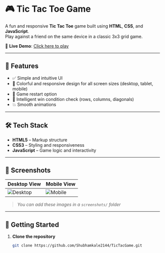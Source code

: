 # 🎮 Tic Tac Toe Game

A fun and responsive **Tic Tac Toe** game built using **HTML**, **CSS**, and **JavaScript**.  
Play against a friend on the same device in a classic 3x3 grid game.

🚀 **Live Demo**: [Click here to play](https://gentle-monstera-12d953.netlify.app/)

---

## 📌 Features

- ✅ Simple and intuitive UI
- 🎨 Colorful and responsive design for all screen sizes (desktop, tablet, mobile)
- 🔁 Game restart option
- 🧠 Intelligent win condition check (rows, columns, diagonals)
- 💥 Smooth animations

---

## 🛠️ Tech Stack

- **HTML5** – Markup structure
- **CSS3** – Styling and responsiveness
- **JavaScript** – Game logic and interactivity

---

## 📸 Screenshots

| Desktop View | Mobile View |
|--------------|-------------|
| ![Desktop](./screenshots/desktop-view.png) | ![Mobile](./screenshots/mobile-view.png) |

> *You can add these images in a `screenshots/` folder*

---

## 🚀 Getting Started

1. **Clone the repository**
   ```bash
   git clone https://github.com/Shubhamkale2144/TicTacGame.git
